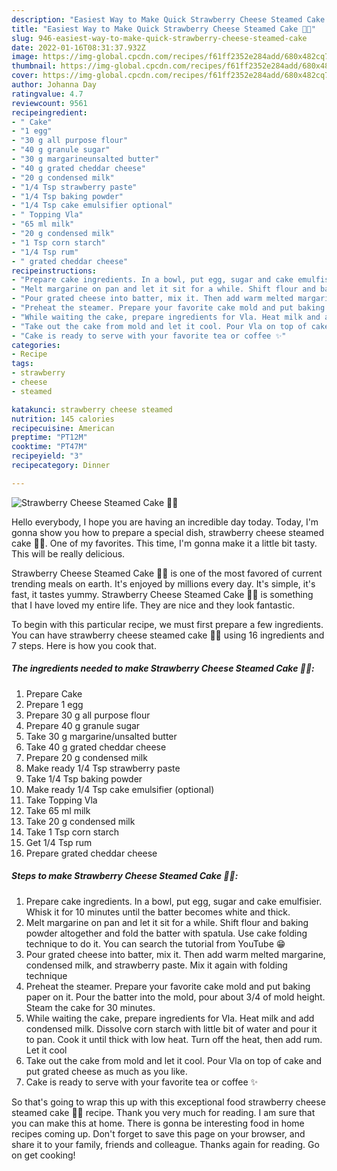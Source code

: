 ```yaml
---
description: "Easiest Way to Make Quick Strawberry Cheese Steamed Cake 🍓🍰"
title: "Easiest Way to Make Quick Strawberry Cheese Steamed Cake 🍓🍰"
slug: 946-easiest-way-to-make-quick-strawberry-cheese-steamed-cake
date: 2022-01-16T08:31:37.932Z
image: https://img-global.cpcdn.com/recipes/f61ff2352e284add/680x482cq70/strawberry-cheese-steamed-cake-recipe-main-photo.jpg
thumbnail: https://img-global.cpcdn.com/recipes/f61ff2352e284add/680x482cq70/strawberry-cheese-steamed-cake-recipe-main-photo.jpg
cover: https://img-global.cpcdn.com/recipes/f61ff2352e284add/680x482cq70/strawberry-cheese-steamed-cake-recipe-main-photo.jpg
author: Johanna Day
ratingvalue: 4.7
reviewcount: 9561
recipeingredient:
- " Cake"
- "1 egg"
- "30 g all purpose flour"
- "40 g granule sugar"
- "30 g margarineunsalted butter"
- "40 g grated cheddar cheese"
- "20 g condensed milk"
- "1/4 Tsp strawberry paste"
- "1/4 Tsp baking powder"
- "1/4 Tsp cake emulsifier optional"
- " Topping Vla"
- "65 ml milk"
- "20 g condensed milk"
- "1 Tsp corn starch"
- "1/4 Tsp rum"
- " grated cheddar cheese"
recipeinstructions:
- "Prepare cake ingredients. In a bowl, put egg, sugar and cake emulfisier. Whisk it for 10 minutes until the batter becomes white and thick."
- "Melt margarine on pan and let it sit for a while. Shift flour and baking powder altogether and fold the batter with spatula. Use cake folding technique to do it. You can search the tutorial from YouTube 😁"
- "Pour grated cheese into batter, mix it. Then add warm melted margarine, condensed milk, and strawberry paste. Mix it again with folding technique"
- "Preheat the steamer. Prepare your favorite cake mold and put baking paper on it. Pour the batter into the mold, pour about 3/4 of mold height. Steam the cake for 30 minutes."
- "While waiting the cake, prepare ingredients for Vla. Heat milk and add condensed milk. Dissolve corn starch with little bit of water and pour it to pan. Cook it until thick with low heat. Turn off the heat, then add rum. Let it cool"
- "Take out the cake from mold and let it cool. Pour Vla on top of cake and put grated cheese as much as you like."
- "Cake is ready to serve with your favorite tea or coffee ✨"
categories:
- Recipe
tags:
- strawberry
- cheese
- steamed

katakunci: strawberry cheese steamed 
nutrition: 145 calories
recipecuisine: American
preptime: "PT12M"
cooktime: "PT47M"
recipeyield: "3"
recipecategory: Dinner

---
```



![Strawberry Cheese Steamed Cake 🍓🍰](https://img-global.cpcdn.com/recipes/f61ff2352e284add/680x482cq70/strawberry-cheese-steamed-cake-recipe-main-photo.jpg)

Hello everybody, I hope you are having an incredible day today. Today, I'm gonna show you how to prepare a special dish, strawberry cheese steamed cake 🍓🍰. One of my favorites. This time, I'm gonna make it a little bit tasty. This will be really delicious.



Strawberry Cheese Steamed Cake 🍓🍰 is one of the most favored of current trending meals on earth. It's enjoyed by millions every day. It's simple, it's fast, it tastes yummy. Strawberry Cheese Steamed Cake 🍓🍰 is something that I have loved my entire life. They are nice and they look fantastic.


To begin with this particular recipe, we must first prepare a few ingredients. You can have strawberry cheese steamed cake 🍓🍰 using 16 ingredients and 7 steps. Here is how you cook that.

<!--inarticleads1-->

##### The ingredients needed to make Strawberry Cheese Steamed Cake 🍓🍰:

1. Prepare  Cake
1. Prepare 1 egg
1. Prepare 30 g all purpose flour
1. Prepare 40 g granule sugar
1. Take 30 g margarine/unsalted butter
1. Take 40 g grated cheddar cheese
1. Prepare 20 g condensed milk
1. Make ready 1/4 Tsp strawberry paste
1. Take 1/4 Tsp baking powder
1. Make ready 1/4 Tsp cake emulsifier (optional)
1. Take  Topping Vla
1. Take 65 ml milk
1. Take 20 g condensed milk
1. Take 1 Tsp corn starch
1. Get 1/4 Tsp rum
1. Prepare  grated cheddar cheese




<!--inarticleads2-->

##### Steps to make Strawberry Cheese Steamed Cake 🍓🍰:

1. Prepare cake ingredients. In a bowl, put egg, sugar and cake emulfisier. Whisk it for 10 minutes until the batter becomes white and thick.
1. Melt margarine on pan and let it sit for a while. Shift flour and baking powder altogether and fold the batter with spatula. Use cake folding technique to do it. You can search the tutorial from YouTube 😁
1. Pour grated cheese into batter, mix it. Then add warm melted margarine, condensed milk, and strawberry paste. Mix it again with folding technique
1. Preheat the steamer. Prepare your favorite cake mold and put baking paper on it. Pour the batter into the mold, pour about 3/4 of mold height. Steam the cake for 30 minutes.
1. While waiting the cake, prepare ingredients for Vla. Heat milk and add condensed milk. Dissolve corn starch with little bit of water and pour it to pan. Cook it until thick with low heat. Turn off the heat, then add rum. Let it cool
1. Take out the cake from mold and let it cool. Pour Vla on top of cake and put grated cheese as much as you like.
1. Cake is ready to serve with your favorite tea or coffee ✨




So that's going to wrap this up with this exceptional food strawberry cheese steamed cake 🍓🍰 recipe. Thank you very much for reading. I am sure that you can make this at home. There is gonna be interesting food in home recipes coming up. Don't forget to save this page on your browser, and share it to your family, friends and colleague. Thanks again for reading. Go on get cooking!
